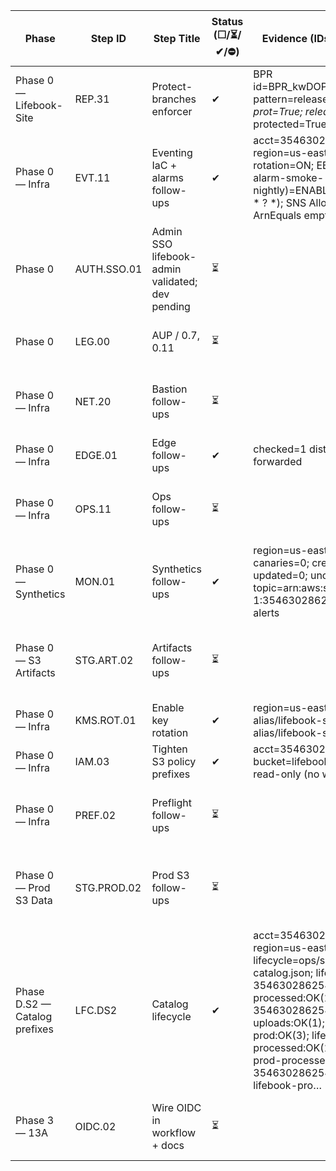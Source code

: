 Phase | Step ID | Step Title | Status (☐/⏳/✔/⛔) | Evidence (IDs/ARNs/links) | Decisions | Blockers | Next actions (max 3) | Owner | Target (YYYY-MM-DD)
--- | --- | --- | --- | --- | --- | --- | --- | --- | ---
Phase 0 — Lifebook-Site | REP.31 | Protect-branches enforcer | ✔ | BPR id=BPR_kwDOPc61NM4EHhPz pattern=release/*; default=main prot=True; release/* protected=True |  |  |  | Zach | 
Phase 0 — Infra | EVT.11 | Eventing IaC + alarms follow-ups | ✔ | acct=354630286254; region=us-east-1; KMS-rotation=ON; EB(lifebook-cw-alarm-smoke-nightly)=ENABLED cron(15 9 * * ? *); SNS AllowEventBridge ArnEquals empty?=NO |  |  |  | Zach | 
Phase 0 | AUTH.SSO.01 | Admin SSO lifebook-admin validated; dev pending | ⏳ |  |  |  | aws configure sso + sso login \| Doc profile switch in /ops/README \| — | Zach | 
Phase 0 | LEG.00 | AUP / 0.7, 0.11 | ⏳ |  |  |  | Draft AUP \| Set review window \| Track in gates-status.json | Zach | 2025-10-31
Phase 0 — Infra | NET.20 | Bastion follow-ups | ⏳ |  |  |  | Add stop/start schedule \| Restrict SG egress to endpoints \| Tag/capture in IaC | Zach | 
Phase 0 — Infra | EDGE.01 | Edge follow-ups | ✔ | checked=1 dists; no Host forwarded |  |  |  | Zach | 
Phase 0 — Infra | OPS.11 | Ops follow-ups | ⏳ |  |  |  | Set paste-run conventions \| Schedule periodic audits \| Add one-click verify | Zach | 
Phase 0 — Synthetics | MON.01 | Synthetics follow-ups | ✔ | region=us-east-1; canaries=0; created=0; updated=0; unchanged=0; topic=arn:aws:sns:us-east-1:354630286254:lifebook-alerts |  |  |  | Zach | 
Phase 0 — S3 Artifacts | STG.ART.02 | Artifacts follow-ups | ⏳ |  |  |  | Consider BucketKeyEnabled \| Tag bucket + record in IaC \| Add prefix-scoped conditions | Zach | 
Phase 0 — Infra | KMS.ROT.01 | Enable key rotation | ✔ | region=us-east-1; alias/lifebook-synthetics=ON; alias/lifebook-s3-prod=ON |  |  |  | Zach | 
Phase 0 — Infra | IAM.03 | Tighten S3 policy prefixes | ✔ | acct=354630286254; bucket=lifebook.ai; broad /* is read-only (no write/public); ok |  |  |  | Zach | 
Phase 0 — Infra | PREF.02 | Preflight follow-ups | ⏳ |  |  |  | Add CI/pre-push Preflight gate \| Hook smoke tests \| Doc paste-run conventions | Zach | 
Phase 0 — Prod S3 Data | STG.PROD.02 | Prod S3 follow-ups | ⏳ |  |  |  | IaC bucket/VPCE/KMS \| Enable S3 logs + Config rules \| Change alarms + KMS rotation | Zach | 
Phase D.S2 — Catalog prefixes | LFC.DS2 | Catalog lifecycle | ✔ | acct=354630286254; region=us-east-1; lifecycle=ops/s3-lifecycle-catalog.json; lifebook-354630286254-prod-processed:OK(1); lifebook-354630286254-prod-uploads:OK(1); lifebook-logs-prod:OK(3); lifebook-prod-processed:OK(1); lifebook-prod-processed-354630286254:OK(1); lifebook-pro… |  |  |  | Zach | 
Phase 3 — 13A | OIDC.02 | Wire OIDC in workflow + docs | ⏳ |  |  |  | Hook GH workflow to assume role \| Document in README \| — | Zach | 
